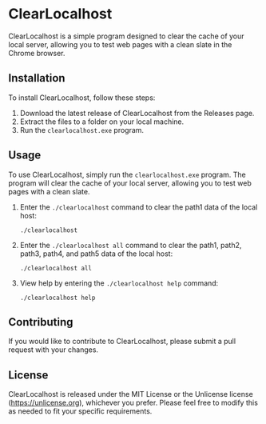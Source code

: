 # ClearLocalhost

ClearLocalhost is a simple program designed to clear the cache of your local server, 
allowing you to test web pages with a clean slate in the Chrome browser.

## Installation

To install ClearLocalhost, follow these steps:

1. Download the latest release of ClearLocalhost from the Releases page.
2. Extract the files to a folder on your local machine.
3. Run the `clearlocalhost.exe` program.

## Usage

To use ClearLocalhost, simply run the `clearlocalhost.exe` program. 
The program will clear the cache of your local server, allowing you to test web pages with a clean slate.

1. Enter the `./clearlocalhost` command to clear the path1 data of the local host:

    ```
    ./clearlocalhost
    ```

2. Enter the `./clearlocalhost all` command to clear the path1, path2, path3, path4, and path5 data of the local host:

    ```
    ./clearlocalhost all
    ```

3. View help by entering the `./clearlocalhost help` command:

    ```
    ./clearlocalhost help
    ```

## Contributing

If you would like to contribute to ClearLocalhost, please submit a pull request with your changes.

## License

ClearLocalhost is released under the MIT License or the Unlicense license (<https://unlicense.org>), whichever you prefer. 
Please feel free to modify this as needed to fit your specific requirements.
